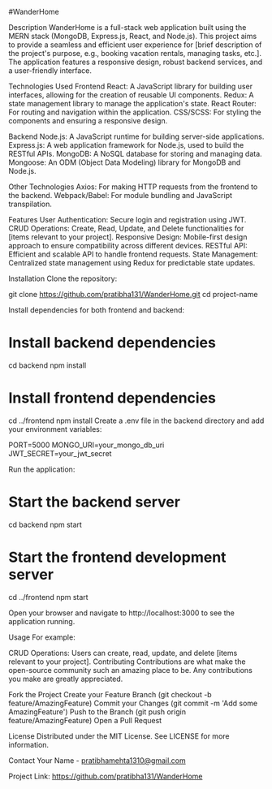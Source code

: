 #WanderHome

Description
WanderHome is a full-stack web application built using the MERN stack (MongoDB, Express.js, React, and Node.js). This project aims to provide a seamless and efficient user experience for [brief description of the project's purpose, e.g., booking vacation rentals, managing tasks, etc.]. The application features a responsive design, robust backend services, and a user-friendly interface.

Technologies Used
Frontend
React: A JavaScript library for building user interfaces, allowing for the creation of reusable UI components.
Redux: A state management library to manage the application's state.
React Router: For routing and navigation within the application.
CSS/SCSS: For styling the components and ensuring a responsive design.


Backend
Node.js: A JavaScript runtime for building server-side applications.
Express.js: A web application framework for Node.js, used to build the RESTful APIs.
MongoDB: A NoSQL database for storing and managing data.
Mongoose: An ODM (Object Data Modeling) library for MongoDB and Node.js.


Other Technologies
Axios: For making HTTP requests from the frontend to the backend.
Webpack/Babel: For module bundling and JavaScript transpilation.


Features
User Authentication: Secure login and registration using JWT.
CRUD Operations: Create, Read, Update, and Delete functionalities for [items relevant to your project].
Responsive Design: Mobile-first design approach to ensure compatibility across different devices.
RESTful API: Efficient and scalable API to handle frontend requests.
State Management: Centralized state management using Redux for predictable state updates.


Installation
Clone the repository:

git clone https://github.com/pratibha131/WanderHome.git
cd project-name


Install dependencies for both frontend and backend:


# Install backend dependencies
cd backend
npm install

# Install frontend dependencies
cd ../frontend
npm install
Create a .env file in the backend directory and add your environment variables:

PORT=5000
MONGO_URI=your_mongo_db_uri
JWT_SECRET=your_jwt_secret


Run the application:
# Start the backend server
cd backend
npm start

# Start the frontend development server

cd ../frontend
npm start

Open your browser and navigate to http://localhost:3000 to see the application running.


Usage
For example:

CRUD Operations: Users can create, read, update, and delete [items relevant to your project].
Contributing
Contributions are what make the open-source community such an amazing place to be. Any contributions you make are greatly appreciated.

Fork the Project
Create your Feature Branch (git checkout -b feature/AmazingFeature)
Commit your Changes (git commit -m 'Add some AmazingFeature')
Push to the Branch (git push origin feature/AmazingFeature)
Open a Pull Request

License
Distributed under the MIT License. See LICENSE for more information.

Contact
Your Name - pratibhamehta1310@gmail.com

Project Link: https://github.com/pratibha131/WanderHome





